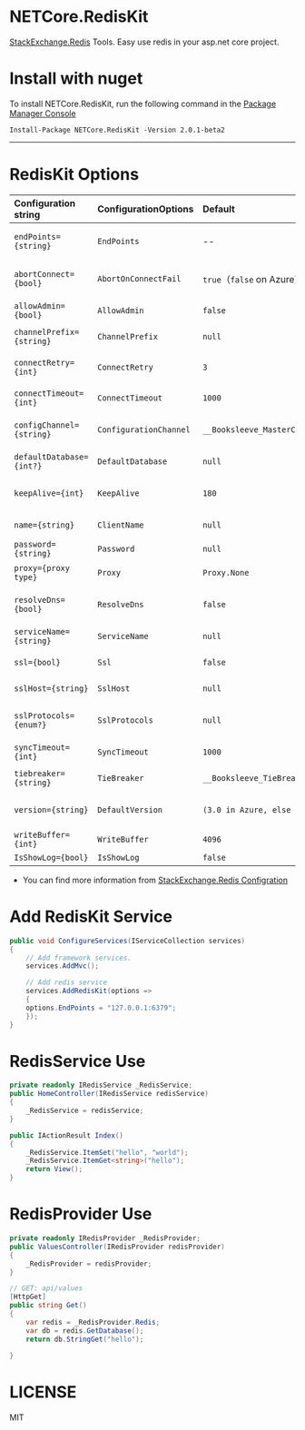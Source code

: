 # NETCore.RedisKit
[StackExchange.Redis](https://github.com/StackExchange/StackExchange.Redis) Tools. Easy use redis in your asp.net core project.

# Install with nuget

To install NETCore.RedisKit, run the following command in the [Package Manager Console](https://docs.microsoft.com/zh-cn/nuget/tools/package-manager-console)

```
Install-Package NETCore.RedisKit -Version 2.0.1-beta2
```
---

# RedisKit Options 


| Configuration string      | ConfigurationOptions      | Default                   | Meaning                   |
| :------------------------ | :------------------------ | :-------------------------| :------------------------ |
| `endPoints={string}`      |`EndPoints`                |  --                       | Redis server endPoint string,multi endPoint split with ',' like '127.0.0.1:6379,127.0.0.1:6380'|
| `abortConnect={bool}`     | `AbortOnConnectFail`      |  `true`（`false` on Azure)| If true, Connect will not create a connection while no servers are available |
| `allowAdmin={bool}`       | `AllowAdmin`	            |  `false`                  | Enables a range of commands that are considered risky|
| `channelPrefix={string}`  | `ChannelPrefix`           |  `null`                   | Optional channel prefix for all pub/sub operations |
| `connectRetry={int}`      | `ConnectRetry`            |  `3`                      | The number of times to repeat connect attempts during initial `Connect` |
| `connectTimeout={int}`    | `ConnectTimeout`	        |  `1000`                   | Timeout (ms) for connect operations |
| `configChannel={string}`  | `ConfigurationChannel`    |  `__Booksleeve_MasterChanged` | Broadcast channel name for communicating configuration changes |
| `defaultDatabase={int?}`  | `DefaultDatabase`         |  `null`                   | Default database index, from `0` to databases `- 1`|
| `keepAlive={int}`         | `KeepAlive`               |  `180	`                   | Time (seconds) at which to send a message to help keep sockets alive |
| `name={string}`           | `ClientName`              |  `null`                   | Identification for the connection within redis |
| `password={string}`       | `Password`                |  `null`                   | Password for the redis server |
| `proxy={proxy type}`      | `Proxy`                   |  `Proxy.None`             | Type of proxy in use (if any); for example “twemproxy” |
| `resolveDns={bool}`       | `ResolveDns`              |  `false`                  | Specifies that DNS resolution should be explicit and eager, rather than implicit |
| `serviceName={string}`	| `ServiceName`             |  `null`                   | Not currently implemented (intended for use with sentinel) |
| `ssl={bool}`              | `Ssl`                     |  `false`                  | Specifies that SSL encryption should be used |
| `sslHost={string}`        | `SslHost`                 |  `null`                   | Enforces a particular SSL host identity on the server’s certificate |
| `sslProtocols={enum?}`	| `SslProtocols`            |  `null`                   | Ssl/Tls versions supported when using an encrypted connection. Use ‘\|’ to provide multiple values. |
| `syncTimeout={int}`       | `SyncTimeout`             |  `1000`                   | Time (ms) to allow for synchronous operations |
| `tiebreaker={string}`     | `TieBreaker`              |  `__Booksleeve_TieBreak`  | Key to use for selecting a server in an ambiguous master scenario  |
| `version={string}`        | `DefaultVersion`          |  `(3.0 in Azure, else 2.0)` | Redis version level (useful when the server does not make this available) |
| `writeBuffer={int}`       | `WriteBuffer`             |  `4096`                   | Size of the output buffer |
| `IsShowLog={bool}`        | `IsShowLog`               |  `false`                  | Cusotm options to show log |


- You can find more information from [StackExchange.Redis Configration](https://stackexchange.github.io/StackExchange.Redis/Configuration)

# Add RedisKit Service
```csharp
public void ConfigureServices(IServiceCollection services)
{
    // Add framework services.
    services.AddMvc();

    // Add redis service
    services.AddRedisKit(options =>
    {
	options.EndPoints = "127.0.0.1:6379";
    });
}
```

# RedisService Use

```csharp
private readonly IRedisService _RedisService;
public HomeController(IRedisService redisService)
{
    _RedisService = redisService;
}

public IActionResult Index()
{
    _RedisService.ItemSet("hello", "world");
    _RedisService.ItemGet<string>("hello");
    return View();
}

```

# RedisProvider Use

```csharp
private readonly IRedisProvider _RedisProvider;
public ValuesController(IRedisProvider redisProvider)
{
    _RedisProvider = redisProvider;
}

// GET: api/values
[HttpGet]
public string Get()
{
    var redis = _RedisProvider.Redis;
    var db = redis.GetDatabase();
    return db.StringGet("hello");
    
}
```

# LICENSE

MIT
